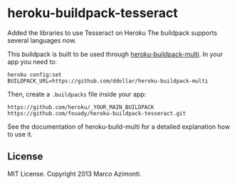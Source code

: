 heroku-buildpack-tesseract
===========================
Added the libraries to use Tesseract on Heroku
The buildpack supports several languages now.

This buildpack is built to be used through [heroku-buildpack-multi](https://github.com/ddollar/heroku-buildpack-multi).
In your app you need to:
```
heroku config:set
BUILDPACK_URL=https://github.com/ddollar/heroku-buildpack-multi
```

Then, create a `.buildpacks` file inside your app:
```
https://github.com/heroku/_YOUR_MAIN_BUILDPACK
https://github.com/fouady/heroku-buildpack-tesseract.git
```
See the documentation of heroku-build-multi for a detailed explanation
how to use it.

## License
MIT License. Copyright 2013 Marco Azimonti.
